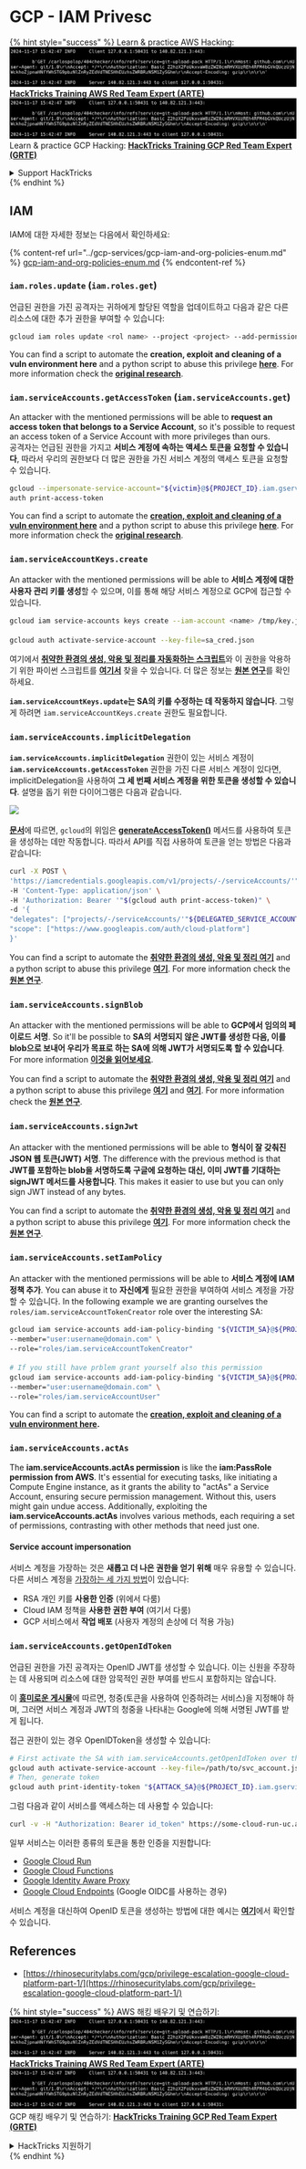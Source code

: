# GCP - IAM Privesc

{% hint style="success" %}
Learn & practice AWS Hacking:<img src="../../../.gitbook/assets/image (1).png" alt="" data-size="line">[**HackTricks Training AWS Red Team Expert (ARTE)**](https://training.hacktricks.xyz/courses/arte)<img src="../../../.gitbook/assets/image (1).png" alt="" data-size="line">\
Learn & practice GCP Hacking: <img src="../../../.gitbook/assets/image (2).png" alt="" data-size="line">[**HackTricks Training GCP Red Team Expert (GRTE)**<img src="../../../.gitbook/assets/image (2).png" alt="" data-size="line">](https://training.hacktricks.xyz/courses/grte)

<details>

<summary>Support HackTricks</summary>

* Check the [**subscription plans**](https://github.com/sponsors/carlospolop)!
* **Join the** 💬 [**Discord group**](https://discord.gg/hRep4RUj7f) or the [**telegram group**](https://t.me/peass) or **follow** us on **Twitter** 🐦 [**@hacktricks\_live**](https://twitter.com/hacktricks\_live)**.**
* **Share hacking tricks by submitting PRs to the** [**HackTricks**](https://github.com/carlospolop/hacktricks) and [**HackTricks Cloud**](https://github.com/carlospolop/hacktricks-cloud) github repos.

</details>
{% endhint %}

## IAM

IAM에 대한 자세한 정보는 다음에서 확인하세요:

{% content-ref url="../gcp-services/gcp-iam-and-org-policies-enum.md" %}
[gcp-iam-and-org-policies-enum.md](../gcp-services/gcp-iam-and-org-policies-enum.md)
{% endcontent-ref %}

### `iam.roles.update` (`iam.roles.get`)

언급된 권한을 가진 공격자는 귀하에게 할당된 역할을 업데이트하고 다음과 같은 다른 리소스에 대한 추가 권한을 부여할 수 있습니다:
```bash
gcloud iam roles update <rol name> --project <project> --add-permissions <permission>
```
You can find a script to automate the **creation, exploit and cleaning of a vuln environment here** and a python script to abuse this privilege [**here**](https://github.com/RhinoSecurityLabs/GCP-IAM-Privilege-Escalation/blob/master/ExploitScripts/iam.roles.update.py). For more information check the [**original research**](https://rhinosecuritylabs.com/gcp/privilege-escalation-google-cloud-platform-part-1/).

### `iam.serviceAccounts.getAccessToken` (`iam.serviceAccounts.get`)

An attacker with the mentioned permissions will be able to **request an access token that belongs to a Service Account**, so it's possible to request an access token of a Service Account with more privileges than ours.  
공격자는 언급된 권한을 가지고 **서비스 계정에 속하는 액세스 토큰을 요청할 수 있습니다**, 따라서 우리의 권한보다 더 많은 권한을 가진 서비스 계정의 액세스 토큰을 요청할 수 있습니다.
```bash
gcloud --impersonate-service-account="${victim}@${PROJECT_ID}.iam.gserviceaccount.com" \
auth print-access-token
```
You can find a script to automate the [**creation, exploit and cleaning of a vuln environment here**](https://github.com/carlospolop/gcp\_privesc\_scripts/blob/main/tests/4-iam.serviceAccounts.getAccessToken.sh) and a python script to abuse this privilege [**here**](https://github.com/RhinoSecurityLabs/GCP-IAM-Privilege-Escalation/blob/master/ExploitScripts/iam.serviceAccounts.getAccessToken.py). For more information check the [**original research**](https://rhinosecuritylabs.com/gcp/privilege-escalation-google-cloud-platform-part-1/).

### `iam.serviceAccountKeys.create`

An attacker with the mentioned permissions will be able to **서비스 계정에 대한 사용자 관리 키를 생성**할 수 있으며, 이를 통해 해당 서비스 계정으로 GCP에 접근할 수 있습니다.
```bash
gcloud iam service-accounts keys create --iam-account <name> /tmp/key.json

gcloud auth activate-service-account --key-file=sa_cred.json
```
여기에서 [**취약한 환경의 생성, 악용 및 정리를 자동화하는 스크립트**](https://github.com/carlospolop/gcp\_privesc\_scripts/blob/main/tests/3-iam.serviceAccountKeys.create.sh)와 이 권한을 악용하기 위한 파이썬 스크립트를 [**여기서**](https://github.com/RhinoSecurityLabs/GCP-IAM-Privilege-Escalation/blob/master/ExploitScripts/iam.serviceAccountKeys.create.py) 찾을 수 있습니다. 더 많은 정보는 [**원본 연구**](https://rhinosecuritylabs.com/gcp/privilege-escalation-google-cloud-platform-part-1/)를 확인하세요.

**`iam.serviceAccountKeys.update`는 SA의 키를 수정하는 데 작동하지 않습니다**. 그렇게 하려면 `iam.serviceAccountKeys.create` 권한도 필요합니다.

### `iam.serviceAccounts.implicitDelegation`

**`iam.serviceAccounts.implicitDelegation`** 권한이 있는 서비스 계정이 **`iam.serviceAccounts.getAccessToken`** 권한을 가진 다른 서비스 계정이 있다면, implicitDelegation을 사용하여 **그 세 번째 서비스 계정을 위한 토큰을 생성할 수 있습니다**. 설명을 돕기 위한 다이어그램은 다음과 같습니다.

![](https://rhinosecuritylabs.com/wp-content/uploads/2020/04/image2-500x493.png)

[**문서**](https://cloud.google.com/iam/docs/understanding-service-accounts)에 따르면, `gcloud`의 위임은 [**generateAccessToken()**](https://cloud.google.com/iam/credentials/reference/rest/v1/projects.serviceAccounts/generateAccessToken) 메서드를 사용하여 토큰을 생성하는 데만 작동합니다. 따라서 API를 직접 사용하여 토큰을 얻는 방법은 다음과 같습니다:
```bash
curl -X POST \
'https://iamcredentials.googleapis.com/v1/projects/-/serviceAccounts/'"${TARGET_SERVICE_ACCOUNT}"':generateAccessToken' \
-H 'Content-Type: application/json' \
-H 'Authorization: Bearer '"$(gcloud auth print-access-token)" \
-d '{
"delegates": ["projects/-/serviceAccounts/'"${DELEGATED_SERVICE_ACCOUNT}"'"],
"scope": ["https://www.googleapis.com/auth/cloud-platform"]
}'
```
You can find a script to automate the [**취약한 환경의 생성, 악용 및 정리 여기**](https://github.com/carlospolop/gcp\_privesc\_scripts/blob/main/tests/5-iam.serviceAccounts.implicitDelegation.sh) and a python script to abuse this privilege [**여기**](https://github.com/RhinoSecurityLabs/GCP-IAM-Privilege-Escalation/blob/master/ExploitScripts/iam.serviceAccounts.implicitDelegation.py). For more information check the [**원본 연구**](https://rhinosecuritylabs.com/gcp/privilege-escalation-google-cloud-platform-part-1/).

### `iam.serviceAccounts.signBlob`

An attacker with the mentioned permissions will be able to **GCP에서 임의의 페이로드 서명**. So it'll be possible to **SA의 서명되지 않은 JWT를 생성한 다음, 이를 blob으로 보내어 우리가 목표로 하는 SA에 의해 JWT가 서명되도록 할 수 있습니다**. For more information [**이것을 읽어보세요**](https://medium.com/google-cloud/using-serviceaccountactor-iam-role-for-account-impersonation-on-google-cloud-platform-a9e7118480ed).

You can find a script to automate the [**취약한 환경의 생성, 악용 및 정리 여기**](https://github.com/carlospolop/gcp\_privesc\_scripts/blob/main/tests/6-iam.serviceAccounts.signBlob.sh) and a python script to abuse this privilege [**여기**](https://github.com/RhinoSecurityLabs/GCP-IAM-Privilege-Escalation/blob/master/ExploitScripts/iam.serviceAccounts.signBlob-accessToken.py) and [**여기**](https://github.com/RhinoSecurityLabs/GCP-IAM-Privilege-Escalation/blob/master/ExploitScripts/iam.serviceAccounts.signBlob-gcsSignedUrl.py). For more information check the [**원본 연구**](https://rhinosecuritylabs.com/gcp/privilege-escalation-google-cloud-platform-part-1/).

### `iam.serviceAccounts.signJwt`

An attacker with the mentioned permissions will be able to **형식이 잘 갖춰진 JSON 웹 토큰(JWT) 서명**. The difference with the previous method is that **JWT를 포함하는 blob을 서명하도록 구글에 요청하는 대신, 이미 JWT를 기대하는 signJWT 메서드를 사용합니다**. This makes it easier to use but you can only sign JWT instead of any bytes.

You can find a script to automate the [**취약한 환경의 생성, 악용 및 정리 여기**](https://github.com/carlospolop/gcp\_privesc\_scripts/blob/main/tests/7-iam.serviceAccounts.signJWT.sh) and a python script to abuse this privilege [**여기**](https://github.com/RhinoSecurityLabs/GCP-IAM-Privilege-Escalation/blob/master/ExploitScripts/iam.serviceAccounts.signJWT.py). For more information check the [**원본 연구**](https://rhinosecuritylabs.com/gcp/privilege-escalation-google-cloud-platform-part-1/).

### `iam.serviceAccounts.setIamPolicy` <a href="#iam.serviceaccounts.setiampolicy" id="iam.serviceaccounts.setiampolicy"></a>

An attacker with the mentioned permissions will be able to **서비스 계정에 IAM 정책 추가**. You can abuse it to **자신에게** 필요한 권한을 부여하여 서비스 계정을 가장할 수 있습니다. In the following example we are granting ourselves the `roles/iam.serviceAccountTokenCreator` role over the interesting SA:
```bash
gcloud iam service-accounts add-iam-policy-binding "${VICTIM_SA}@${PROJECT_ID}.iam.gserviceaccount.com" \
--member="user:username@domain.com" \
--role="roles/iam.serviceAccountTokenCreator"

# If you still have prblem grant yourself also this permission
gcloud iam service-accounts add-iam-policy-binding "${VICTIM_SA}@${PROJECT_ID}.iam.gserviceaccount.com" \ \
--member="user:username@domain.com" \
--role="roles/iam.serviceAccountUser"
```
You can find a script to automate the [**creation, exploit and cleaning of a vuln environment here**](https://github.com/carlospolop/gcp\_privesc\_scripts/blob/main/tests/d-iam.serviceAccounts.setIamPolicy.sh)**.**

### `iam.serviceAccounts.actAs`

The **iam.serviceAccounts.actAs permission** is like the **iam:PassRole permission from AWS**. It's essential for executing tasks, like initiating a Compute Engine instance, as it grants the ability to "actAs" a Service Account, ensuring secure permission management. Without this, users might gain undue access. Additionally, exploiting the **iam.serviceAccounts.actAs** involves various methods, each requiring a set of permissions, contrasting with other methods that need just one.

#### Service account impersonation <a href="#service-account-impersonation" id="service-account-impersonation"></a>

서비스 계정을 가장하는 것은 **새롭고 더 나은 권한을 얻기 위해** 매우 유용할 수 있습니다. 다른 서비스 계정을 [가장하는 세 가지 방법](https://cloud.google.com/iam/docs/understanding-service-accounts#impersonating\_a\_service\_account)이 있습니다:

* RSA 개인 키를 **사용한 인증** (위에서 다룸)
* Cloud IAM 정책을 **사용한 권한 부여** (여기서 다룸)
* GCP 서비스에서 **작업 배포** (사용자 계정의 손상에 더 적용 가능)

### `iam.serviceAccounts.getOpenIdToken`

언급된 권한을 가진 공격자는 OpenID JWT를 생성할 수 있습니다. 이는 신원을 주장하는 데 사용되며 리소스에 대한 암묵적인 권한 부여를 반드시 포함하지는 않습니다.

이 [**흥미로운 게시물**](https://medium.com/google-cloud/authenticating-using-google-openid-connect-tokens-e7675051213b)에 따르면, 청중(토큰을 사용하여 인증하려는 서비스)을 지정해야 하며, 그러면 서비스 계정과 JWT의 청중을 나타내는 Google에 의해 서명된 JWT를 받게 됩니다.

접근 권한이 있는 경우 OpenIDToken을 생성할 수 있습니다:
```bash
# First activate the SA with iam.serviceAccounts.getOpenIdToken over the other SA
gcloud auth activate-service-account --key-file=/path/to/svc_account.json
# Then, generate token
gcloud auth print-identity-token "${ATTACK_SA}@${PROJECT_ID}.iam.gserviceaccount.com" --audiences=https://example.com
```
그럼 다음과 같이 서비스를 액세스하는 데 사용할 수 있습니다:
```bash
curl -v -H "Authorization: Bearer id_token" https://some-cloud-run-uc.a.run.app
```
일부 서비스는 이러한 종류의 토큰을 통한 인증을 지원합니다:

* [Google Cloud Run](https://cloud.google.com/run/)
* [Google Cloud Functions](https://cloud.google.com/functions/docs/)
* [Google Identity Aware Proxy](https://cloud.google.com/iap/docs/authentication-howto)
* [Google Cloud Endpoints](https://cloud.google.com/endpoints/docs/openapi/authenticating-users-google-id) (Google OIDC를 사용하는 경우)

서비스 계정을 대신하여 OpenID 토큰을 생성하는 방법에 대한 예시는 [**여기**](https://github.com/carlospolop-forks/GCP-IAM-Privilege-Escalation/blob/master/ExploitScripts/iam.serviceAccounts.getOpenIdToken.py)에서 확인할 수 있습니다.

## References

* [https://rhinosecuritylabs.com/gcp/privilege-escalation-google-cloud-platform-part-1/](https://rhinosecuritylabs.com/gcp/privilege-escalation-google-cloud-platform-part-1/)

{% hint style="success" %}
AWS 해킹 배우기 및 연습하기:<img src="../../../.gitbook/assets/image (1).png" alt="" data-size="line">[**HackTricks Training AWS Red Team Expert (ARTE)**](https://training.hacktricks.xyz/courses/arte)<img src="../../../.gitbook/assets/image (1).png" alt="" data-size="line">\
GCP 해킹 배우기 및 연습하기: <img src="../../../.gitbook/assets/image (2).png" alt="" data-size="line">[**HackTricks Training GCP Red Team Expert (GRTE)**<img src="../../../.gitbook/assets/image (2).png" alt="" data-size="line">](https://training.hacktricks.xyz/courses/grte)

<details>

<summary>HackTricks 지원하기</summary>

* [**구독 계획**](https://github.com/sponsors/carlospolop) 확인하기!
* **💬 [**Discord 그룹**](https://discord.gg/hRep4RUj7f) 또는 [**텔레그램 그룹**](https://t.me/peass)에 참여하거나 **Twitter** 🐦 [**@hacktricks\_live**](https://twitter.com/hacktricks\_live)**를 팔로우하세요.**
* **[**HackTricks**](https://github.com/carlospolop/hacktricks) 및 [**HackTricks Cloud**](https://github.com/carlospolop/hacktricks-cloud) GitHub 리포지토리에 PR을 제출하여 해킹 트릭을 공유하세요.**

</details>
{% endhint %}
